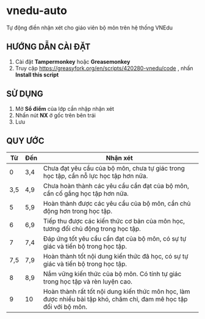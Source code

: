 # vnedu-auto
Tự động điền nhận xét cho giáo viên bộ môn trên hệ thống VNEdu

## HƯỚNG DẪN CÀI ĐẶT
1. Cài đặt **Tampermonkey** hoặc **Greasemonkey**
1. Truy cập https://greasyfork.org/en/scripts/420280-vnedu/code , nhấn **Install this script**

## SỬ DỤNG

1. Mở **Sổ điểm** của lớp cần nhập nhận xét
1. Nhấn nút **NX** ở gốc trên bên trái
1. Lưu

## QUY ƯỚC

| Từ | Đến | Nhận xét |
| -- | --- | -------- |
| 0 | 3,4 | Chưa đạt yêu cầu của bộ môn, chưa tự giác trong học tập, cần nỗ lực học tập hơn nữa. |
| 3,5 | 4,9 | Chưa hoàn thành các yêu cầu cần đạt của bộ môn, cần cố gắng học tập hơn nữa. |
| 5 | 5,9 | Hoàn thành được các yêu cầu của bộ môn, cần chủ động hơn trong học tập. |
| 6 | 6,9 | Tiếp thu được các kiến thức cơ bản của môn học, tương đối chủ động trong học tập. |
| 7 | 7,4 | Đáp ứng tốt yêu cầu cần đạt của bộ môn, có sự tự giác và tiến bộ trong học tập. |
| 7,5 | 7,9 | Hoàn thành tốt nội dung kiến thức đã học, có sự tự giác và tiến bộ trong học tập. |
| 8 | 8,9 | Nắm vững kiến thức của bộ môn. Có tính tự giác trong học tập và rèn luyện cao. |
| 9 | 10 | Hoàn thành rất tốt nội dung kiến thức môn học, làm được nhiều bài tập khó, chăm chỉ, đam mê học tập đối với bộ môn. |

